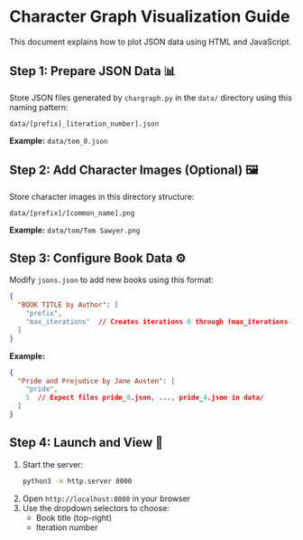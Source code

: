 # Character Graph Visualization Guide

This document explains how to plot JSON data using HTML and JavaScript.

## Step 1: Prepare JSON Data 📊
Store JSON files generated by `chargraph.py` in the `data/` directory using this naming pattern:
```
data/[prefix]_[iteration_number].json
```
**Example:** `data/tom_0.json`

## Step 2: Add Character Images (Optional) 🖼️
Store character images in this directory structure:
```
data/[prefix]/[common_name].png
```
**Example:** `data/tom/Tom Sawyer.png`

## Step 3: Configure Book Data ⚙️
Modify `jsons.json` to add new books using this format:
```json
{
  "BOOK TITLE by Author": [
    "prefix",
    "max_iterations"  // Creates iterations 0 through (max_iterations-1)
  ]
}
```
**Example:**
```json
{
  "Pride and Prejudice by Jane Austen": [
    "pride",
    5  // Expect files pride_0.json, ..., pride_4.json in data/
  ]
}
```

## Step 4: Launch and View 🚀
1. Start the server:
   ```bash
   python3 -m http.server 8000
   ```
2. Open `http://localhost:8000` in your browser
3. Use the dropdown selectors to choose:
   - Book title (top-right)
   - Iteration number
